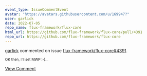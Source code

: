 ```yaml
---
event_type: IssueCommentEvent
avatar: "https://avatars.githubusercontent.com/u/169947?"
user: garlick
date: 2022-07-05
repo_name: flux-framework/flux-core
html_url: https://github.com/flux-framework/flux-core/pull/4391
repo_url: https://github.com/flux-framework/flux-core
---
```


<a href='https://github.com/garlick' target='_blank'>garlick</a> commented on issue <a href='https://github.com/flux-framework/flux-core/pull/4391' target='_blank'>flux-framework/flux-core#4391</a>.

<small>OK then, I'll set MWP :-)...</small>

<a href='https://github.com/flux-framework/flux-core/pull/4391' target='_blank'>View Comment</a>